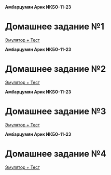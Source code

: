 **Амбарцумян Арик ИКБО-11-23**
# Домашнее задание №1
[Эмулятор + Тест](https://github.com/GaLanDec1/config.homeworks/tree/main/pythonProject)

**Амбарцумян Арик ИКБО-11-23**
# Домашнее задание №2
[Эмулятор + Тест](https://github.com/GaLanDec1/config.homeworks/tree/main/config2)

**Амбарцумян Арик ИКБО-11-23**
# Домашнее задание №3
[Эмулятор + Тест](https://github.com/GaLanDec1/config.homeworks/tree/main/config3)

**Амбарцумян Арик ИКБО-11-23**
# Домашнее задание №4
[Эмулятор + Тест](https://github.com/GaLanDec1/config.homeworks/tree/main/config4)

